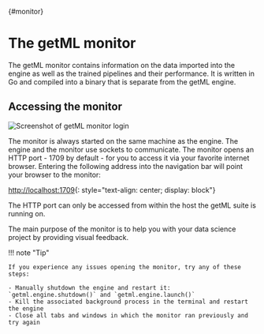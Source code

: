 [](){#monitor}
# The getML monitor

The getML monitor contains information on the data imported into the engine as well as the trained pipelines and their performance. It is written in Go and compiled into a binary that is separate from the getML engine.

## Accessing the monitor

![Screenshot of getML monitor login](/res/screenshot_login.png)

The monitor is always started on the same machine as the engine. The engine and the monitor use sockets to communicate. The monitor opens an HTTP port - 1709 by default - for you to access it via your favorite internet browser. Entering the following address into the navigation bar will point your browser to the monitor:

[http://localhost:1709](http://localhost:1709){: style="text-align: center; display: block"}

The HTTP port can only be accessed from within the host the getML suite is running on.

The main purpose of the monitor is to help you with your data science project by providing visual feedback.

!!! note "Tip"
    
    If you experience any issues opening the monitor, try any of these steps:
    
    - Manually shutdown the engine and restart it: `getml.engine.shutdown()` and `getml.engine.launch()`
    - Kill the associated background process in the terminal and restart the engine
    - Close all tabs and windows in which the monitor ran previously and try again

